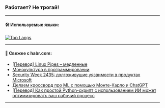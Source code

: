 ### Работает? Не трогай!

---
<!--
#### 🛠️ Technical stack:

![Java](https://img.shields.io/badge/Java-informational?logo=Oracle&style=flat&logoColor=white&color=FF4500)
![Kotlin](https://img.shields.io/badge/Kotlin-informational?logo=Kotlin&style=flat&logoColor=white&color=774D97)
![TS](https://img.shields.io/badge/TypeScript-informational?logo=typeScript&style=flat&logoColor=black&color=017acc)
![Python](https://img.shields.io/badge/Python-informational?logo=Python&style=flat&logoColor=black&color=ffdd54) <br>
![Spring](https://img.shields.io/badge/Spring-informational?logo=Spring&style=flat&logoColor=white&color=6DB33F) 
![SpringBoot](https://img.shields.io/badge/SpringBoot-informational?logo=SpringBoot&style=flat&logoColor=white&color=6DB33F)
![Nest](https://img.shields.io/badge/NestJS-informational?logo=NestJS&style=flat&logoColor=white&color=E0234E) 
![NodeJS](https://img.shields.io/badge/NodeJS-informational?logo=node.js&style=flat&logoColor=white&color=70A760)<br>
![PostgreSQL](https://img.shields.io/badge/PostgreSQL-informational?logo=PostgreSQL&style=flat&logoColor=white&color=DAA520)
![MongoDB](https://img.shields.io/badge/MongoDB-informational?logo=MongoDB&style=flat&logoColor=white&color=870000)
![Apache](https://img.shields.io/badge/Apache-informational?logo=apache&style=flat&logoColor=white&color=f74e28)

___ 
-->

#### 🛠️ Используемые языки:

[![Top Langs](https://github-readme-stats-u2qms2cxw-advtsettinggmailcoms-projects.vercel.app/api/top-langs/?username=zloylis&langs_count=10&hide_title=true&title_color=e6edf3&size_weight=0.5&count_weight=0.5&layout=compact&hide_progress=true&hide_border=true&theme=dracula)](https://github.com/zloylis)

<!---


####  :octocat:&nbsp;&nbsp; Статистика:

![GitHub stats](https://github-readme-stats-u2qms2cxw-advtsettinggmailcoms-projects.vercel.app/api?username=zloylis&show_icons=true&hide_border=true&theme=dracula&title_color=e6edf3&include_all_commits=true&count_private=true&hide_rank=false&hide_title=true&rank_icon=github)
-->
---

#### 💬 Свежее с habr.com:

<!-- BLOG-POST-LIST:START -->
- [[Перевод] Linux Pipes – медленные](https://habr.com/ru/companies/beget/articles/838688/?utm_source=habrahabr&utm_medium=rss&utm_campaign=838688)
- [Монокультура в программировании](https://habr.com/ru/articles/838682/?utm_source=habrahabr&utm_medium=rss&utm_campaign=838682)
- [Security Week 2435: долгоживущие уязвимости в продуктах Microsoft](https://habr.com/ru/companies/kaspersky/articles/838558/?utm_source=habrahabr&utm_medium=rss&utm_campaign=838558)
- [Делаем кроссворд про ML с помощью Монте-Карло и ChatGPT](https://habr.com/ru/articles/838674/?utm_source=habrahabr&utm_medium=rss&utm_campaign=838674)
- [[Перевод] Как простой Python-скрипт с использованием ИИ может оптимизировать ваш рабочий процесс](https://habr.com/ru/companies/bothub/articles/838260/?utm_source=habrahabr&utm_medium=rss&utm_campaign=838260)
<!-- BLOG-POST-LIST:END -->

---
